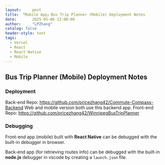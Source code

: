```yaml
---
layout:     post
title: 「Mobile App」Bus Trip Planner (Mobile) Deployment Notes
date:       2025-05-06 12:00:00
author:     "LPZhang"
catalog: false
header-style: text
tags: 
  - Vercel
  - React
  - React Native
  - Mobile
---
```


## Bus Trip Planner (Mobile) Deployment Notes

### Deployment
Back-end Repo: https://github.com/pricezhang42/Commute-Compass-Backend
Web and mobile version both use this backend app.
Front-end Repo: https://github.com/pricezhang42/WinnipegBusTripPlanner

### Debugging
Front-end app (mobile) built with **React Native** can be debugged with the built-in debugger in browser.

Back-end app (for retrieving routes info) can be debugged with the built-in **node.js** debugger in vscode by creating a `launch.json` file.
